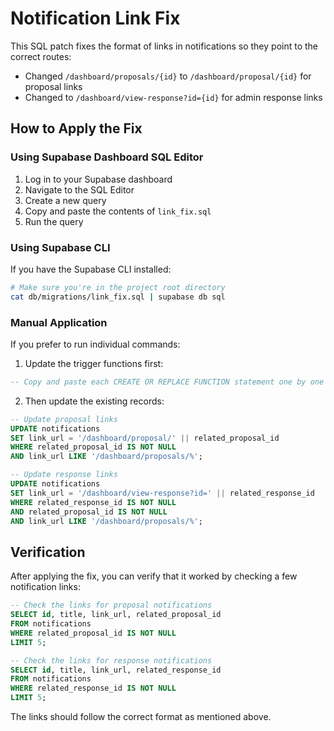 # Notification Link Fix

This SQL patch fixes the format of links in notifications so they point to the correct routes:

- Changed `/dashboard/proposals/{id}` to `/dashboard/proposal/{id}` for proposal links
- Changed to `/dashboard/view-response?id={id}` for admin response links

## How to Apply the Fix

### Using Supabase Dashboard SQL Editor

1. Log in to your Supabase dashboard
2. Navigate to the SQL Editor
3. Create a new query
4. Copy and paste the contents of `link_fix.sql`
5. Run the query

### Using Supabase CLI

If you have the Supabase CLI installed:

```bash
# Make sure you're in the project root directory
cat db/migrations/link_fix.sql | supabase db sql
```

### Manual Application

If you prefer to run individual commands:

1. Update the trigger functions first:
```sql
-- Copy and paste each CREATE OR REPLACE FUNCTION statement one by one
```

2. Then update the existing records:
```sql
-- Update proposal links
UPDATE notifications
SET link_url = '/dashboard/proposal/' || related_proposal_id
WHERE related_proposal_id IS NOT NULL
AND link_url LIKE '/dashboard/proposals/%';

-- Update response links
UPDATE notifications
SET link_url = '/dashboard/view-response?id=' || related_response_id
WHERE related_response_id IS NOT NULL
AND related_proposal_id IS NOT NULL
AND link_url LIKE '/dashboard/proposals/%';
```

## Verification

After applying the fix, you can verify that it worked by checking a few notification links:

```sql
-- Check the links for proposal notifications
SELECT id, title, link_url, related_proposal_id 
FROM notifications 
WHERE related_proposal_id IS NOT NULL 
LIMIT 5;

-- Check the links for response notifications
SELECT id, title, link_url, related_response_id 
FROM notifications 
WHERE related_response_id IS NOT NULL 
LIMIT 5;
```

The links should follow the correct format as mentioned above. 